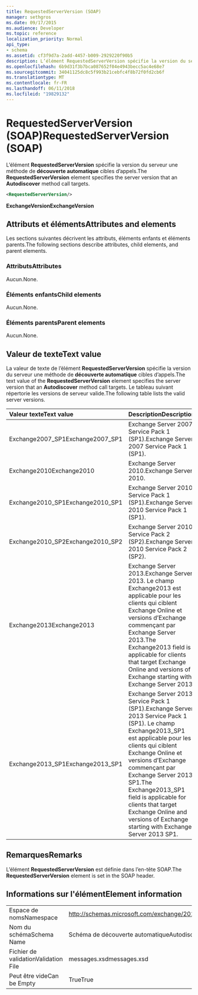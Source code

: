 ```yaml
---
title: RequestedServerVersion (SOAP)
manager: sethgros
ms.date: 09/17/2015
ms.audience: Developer
ms.topic: reference
localization_priority: Normal
api_type:
- schema
ms.assetid: cf3f9d7a-2add-4457-b009-2929220f90b5
description: L’élément RequestedServerVersion spécifie la version du serveur une méthode de découverte automatique cibles d’appels.
ms.openlocfilehash: 6b9d31f3b7bca087652f04e4943becc5ac4e68e7
ms.sourcegitcommit: 34041125dc8c5f993b21cebfc4f8b72f0fd2cb6f
ms.translationtype: MT
ms.contentlocale: fr-FR
ms.lasthandoff: 06/11/2018
ms.locfileid: "19829132"
---
```

# <a name="requestedserverversion-soap"></a><span data-ttu-id="ba523-103">RequestedServerVersion (SOAP)</span><span class="sxs-lookup"><span data-stu-id="ba523-103">RequestedServerVersion (SOAP)</span></span>

<span data-ttu-id="ba523-104">L’élément **RequestedServerVersion** spécifie la version du serveur une méthode de **découverte automatique** cibles d’appels.</span><span class="sxs-lookup"><span data-stu-id="ba523-104">The **RequestedServerVersion** element specifies the server version that an **Autodiscover** method call targets.</span></span> 
  
```XML
<RequestedServerVersion/>
```

 <span data-ttu-id="ba523-105">**ExchangeVersion**</span><span class="sxs-lookup"><span data-stu-id="ba523-105">**ExchangeVersion**</span></span>
## <a name="attributes-and-elements"></a><span data-ttu-id="ba523-106">Attributs et éléments</span><span class="sxs-lookup"><span data-stu-id="ba523-106">Attributes and elements</span></span>

<span data-ttu-id="ba523-107">Les sections suivantes décrivent les attributs, éléments enfants et éléments parents.</span><span class="sxs-lookup"><span data-stu-id="ba523-107">The following sections describe attributes, child elements, and parent elements.</span></span>
  
### <a name="attributes"></a><span data-ttu-id="ba523-108">Attributs</span><span class="sxs-lookup"><span data-stu-id="ba523-108">Attributes</span></span>

<span data-ttu-id="ba523-109">Aucun.</span><span class="sxs-lookup"><span data-stu-id="ba523-109">None.</span></span>
  
### <a name="child-elements"></a><span data-ttu-id="ba523-110">Éléments enfants</span><span class="sxs-lookup"><span data-stu-id="ba523-110">Child elements</span></span>

<span data-ttu-id="ba523-111">Aucun.</span><span class="sxs-lookup"><span data-stu-id="ba523-111">None.</span></span>
  
### <a name="parent-elements"></a><span data-ttu-id="ba523-112">Éléments parents</span><span class="sxs-lookup"><span data-stu-id="ba523-112">Parent elements</span></span>

<span data-ttu-id="ba523-113">Aucun.</span><span class="sxs-lookup"><span data-stu-id="ba523-113">None.</span></span>
  
## <a name="text-value"></a><span data-ttu-id="ba523-114">Valeur de texte</span><span class="sxs-lookup"><span data-stu-id="ba523-114">Text value</span></span>

<span data-ttu-id="ba523-115">La valeur de texte de l’élément **RequestedServerVersion** spécifie la version du serveur une méthode de **découverte automatique** cibles d’appels.</span><span class="sxs-lookup"><span data-stu-id="ba523-115">The text value of the **RequestedServerVersion** element specifies the server version that an **Autodiscover** method call targets.</span></span> <span data-ttu-id="ba523-116">Le tableau suivant répertorie les versions de serveur valide.</span><span class="sxs-lookup"><span data-stu-id="ba523-116">The following table lists the valid server versions.</span></span> 
  
|<span data-ttu-id="ba523-117">**Valeur texte**</span><span class="sxs-lookup"><span data-stu-id="ba523-117">**Text value**</span></span>|<span data-ttu-id="ba523-118">**Description**</span><span class="sxs-lookup"><span data-stu-id="ba523-118">**Description**</span></span>|
|:-----|:-----|
|<span data-ttu-id="ba523-119">Exchange2007_SP1</span><span class="sxs-lookup"><span data-stu-id="ba523-119">Exchange2007_SP1</span></span>  <br/> |<span data-ttu-id="ba523-120">Exchange Server 2007 Service Pack 1 (SP1).</span><span class="sxs-lookup"><span data-stu-id="ba523-120">Exchange Server 2007 Service Pack 1 (SP1).</span></span>  <br/> |
|<span data-ttu-id="ba523-121">Exchange2010</span><span class="sxs-lookup"><span data-stu-id="ba523-121">Exchange2010</span></span>  <br/> |<span data-ttu-id="ba523-122">Exchange Server 2010.</span><span class="sxs-lookup"><span data-stu-id="ba523-122">Exchange Server 2010.</span></span>  <br/> |
|<span data-ttu-id="ba523-123">Exchange2010_SP1</span><span class="sxs-lookup"><span data-stu-id="ba523-123">Exchange2010_SP1</span></span>  <br/> |<span data-ttu-id="ba523-124">Exchange Server 2010 Service Pack 1 (SP1).</span><span class="sxs-lookup"><span data-stu-id="ba523-124">Exchange Server 2010 Service Pack 1 (SP1).</span></span>  <br/> |
|<span data-ttu-id="ba523-125">Exchange2010_SP2</span><span class="sxs-lookup"><span data-stu-id="ba523-125">Exchange2010_SP2</span></span>  <br/> |<span data-ttu-id="ba523-126">Exchange Server 2010 Service Pack 2 (SP2).</span><span class="sxs-lookup"><span data-stu-id="ba523-126">Exchange Server 2010 Service Pack 2 (SP2).</span></span>  <br/> |
|<span data-ttu-id="ba523-127">Exchange2013</span><span class="sxs-lookup"><span data-stu-id="ba523-127">Exchange2013</span></span>  <br/> |<span data-ttu-id="ba523-128">Exchange Server 2013.</span><span class="sxs-lookup"><span data-stu-id="ba523-128">Exchange Server 2013.</span></span> <span data-ttu-id="ba523-129">Le champ Exchange2013 est applicable pour les clients qui ciblent Exchange Online et versions d’Exchange commençant par Exchange Server 2013.</span><span class="sxs-lookup"><span data-stu-id="ba523-129">The Exchange2013 field is applicable for clients that target Exchange Online and versions of Exchange starting with Exchange Server 2013.</span></span>  <br/> |
|<span data-ttu-id="ba523-130">Exchange2013_SP1</span><span class="sxs-lookup"><span data-stu-id="ba523-130">Exchange2013_SP1</span></span>  <br/> |<span data-ttu-id="ba523-131">Exchange Server 2013 Service Pack 1 (SP1).</span><span class="sxs-lookup"><span data-stu-id="ba523-131">Exchange Server 2013 Service Pack 1 (SP1).</span></span> <span data-ttu-id="ba523-132">Le champ Exchange2013_SP1 est applicable pour les clients qui ciblent Exchange Online et versions d’Exchange commençant par Exchange Server 2013 SP1.</span><span class="sxs-lookup"><span data-stu-id="ba523-132">The Exchange2013_SP1 field is applicable for clients that target Exchange Online and versions of Exchange starting with Exchange Server 2013 SP1.</span></span>  <br/> |
   
## <a name="remarks"></a><span data-ttu-id="ba523-133">Remarques</span><span class="sxs-lookup"><span data-stu-id="ba523-133">Remarks</span></span>

<span data-ttu-id="ba523-134">L’élément **RequestedServerVersion** est définie dans l’en-tête SOAP.</span><span class="sxs-lookup"><span data-stu-id="ba523-134">The **RequestedServerVersion** element is set in the SOAP header.</span></span> 
  
## <a name="element-information"></a><span data-ttu-id="ba523-135">Informations sur l'élément</span><span class="sxs-lookup"><span data-stu-id="ba523-135">Element information</span></span>

|||
|:-----|:-----|
|<span data-ttu-id="ba523-136">Espace de noms</span><span class="sxs-lookup"><span data-stu-id="ba523-136">Namespace</span></span>  <br/> |http://schemas.microsoft.com/exchange/2010/Autodiscover  <br/> |
|<span data-ttu-id="ba523-137">Nom du schéma</span><span class="sxs-lookup"><span data-stu-id="ba523-137">Schema Name</span></span>  <br/> |<span data-ttu-id="ba523-138">Schéma de découverte automatique</span><span class="sxs-lookup"><span data-stu-id="ba523-138">Autodiscover schema</span></span>  <br/> |
|<span data-ttu-id="ba523-139">Fichier de validation</span><span class="sxs-lookup"><span data-stu-id="ba523-139">Validation File</span></span>  <br/> |<span data-ttu-id="ba523-140">messages.xsd</span><span class="sxs-lookup"><span data-stu-id="ba523-140">messages.xsd</span></span>  <br/> |
|<span data-ttu-id="ba523-141">Peut être vide</span><span class="sxs-lookup"><span data-stu-id="ba523-141">Can be Empty</span></span>  <br/> |<span data-ttu-id="ba523-142">True</span><span class="sxs-lookup"><span data-stu-id="ba523-142">True</span></span>  <br/> |
   

